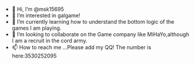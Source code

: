 - 👋 Hi, I’m @msk15695
- 👀 I’m interested in galgame!
- 🌱 I’m currently learning how to understand the bottom logic of the games I am playing.
- 💞️ I’m looking to collaborate on the Game company like MiHaYo,although I am a recruit in the cord army.
- 📫 How to reach me ...Please add my QQ!  The number is here:3530252095

<!---
msk15695/msk15695 is a ✨ special ✨ repository because its `README.md` (this file) appears on your GitHub profile.
You can click the Preview link to take a look at your changes.
--->

